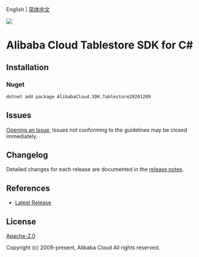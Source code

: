 English | [简体中文](README-CN.md)

![](https://aliyunsdk-pages.alicdn.com/icons/AlibabaCloud.svg)

# Alibaba Cloud Tablestore SDK for C#

## Installation

### Nuget

```bash
dotnet add package AlibabaCloud.SDK.Tablestore20201209
```

## Issues

[Opening an Issue](https://github.com/aliyun/alibabacloud-csharp-sdk/issues/new), Issues not conforming to the guidelines may be closed immediately.

## Changelog

Detailed changes for each release are documented in the [release notes](./ChangeLog.md).

## References

* [Latest Release](https://github.com/aliyun/alibabacloud-csharp-sdk/)

## License

[Apache-2.0](http://www.apache.org/licenses/LICENSE-2.0)

Copyright (c) 2009-present, Alibaba Cloud All rights reserved.
